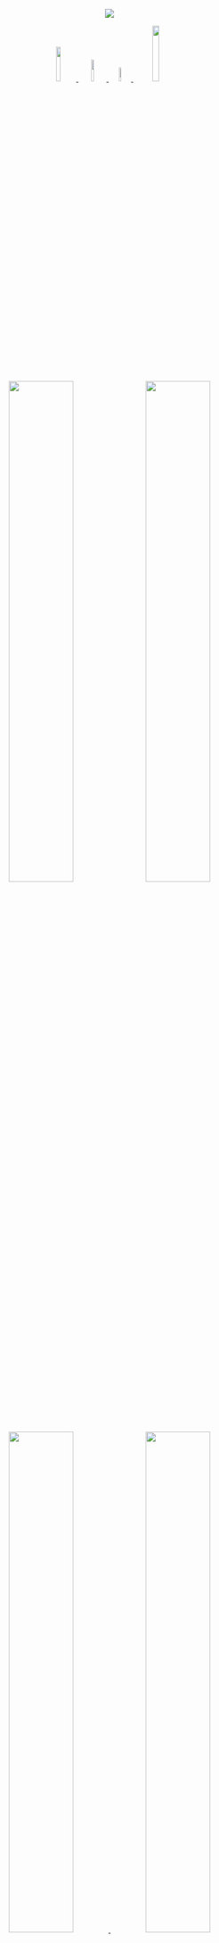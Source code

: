 
<p align="center">
  <img src="https://raw.githubusercontent.com/vandalsoul/vandalsoul/main/media/mee.gif" />
</p>


<p align="center">
  <a href="mailto:vandalsoul.github@protonmail.com">
    <img width="12.6%" src="https://img.shields.io/badge/protonmail-5956ba?style=for-the-badge&logo=protonmail&logoColor=b3b1f2" />
  </a>
  <a href="https://twitter.com/vandal_soul">
    <img width="10%" src="https://img.shields.io/badge/-twitter-1DA1F2?style=for-the-badge&logo=twitter&logoColor=ffffff" />
  </a>
  <a href="https://ko-fi.com/vandalsoul">
    <img width="8%" src='https://img.shields.io/badge/ko--fi-FF5E5B?style=for-the-badge&logo=ko-fi&logoColor=000000' />
  </a>
  <a href="https://buymeacoffee.com/vandalsoul">
    <img width="16%" src='https://img.shields.io/badge/buy%20me%20a%20coffee-d9bc00?style=for-the-badge&logo=buymeacoffee&logoColor=000000' />
  </a>
</p>

<p align="center">
  <img width="48%" src="https://github-readme-stats.vercel.app/api?username=vandalsoul&show_icons=true&theme=chartreuse-dark&hide_border=true" />
  <img width="48%" src="https://github-readme-streak-stats.herokuapp.com/?user=vandalsoul&theme=chartreuse-dark&hide_border=true" />
</p>

<p align="center">
  <a href="https://github.com/vandalsoul/dedsec-grub2-theme">
    <img width="48%" src="https://github-readme-stats.vercel.app/api/pin/?username=vandalsoul&repo=dedsec-grub2-theme&show_icons=true&theme=chartreuse-dark&hide_border=true" />
  </a>
  <a href="https://github.com/vandalsoul/darkmatter-grub2-theme">
    <img width="48%" src="https://github-readme-stats.vercel.app/api/pin/?username=vandalsoul&repo=darkmatter-grub2-theme&show_icons=true&theme=chartreuse-dark&hide_border=true" />
  </a>
  <a href="https://github.com/vandalsoul/grub-tweaks">
    <img width="48%" src="https://github-readme-stats.vercel.app/api/pin/?username=vandalsoul&repo=grub-tweaks&show_icons=true&theme=chartreuse-dark&hide_border=true" />
  </a>
</p>
<!-- https://media.giphy.com/media/SMKiEh9WDO6ze/giphy.gif -->
<p align="center">
  <img width="35%" src="http://pa1.narvii.com/7391/0b1d2998307b04c0e4654c9bc52e35e5ef66108dr1-480-319_00.gif" />
  <a href="https://twitter.com/vandal_soul">
    <img width="48%" src="https://github-readme-twitter-gazf.vercel.app/api?id=vandal_soul&layout=wide&show_border=on&show_retweet=off&show_reply=on" />
  </a>
</p>

